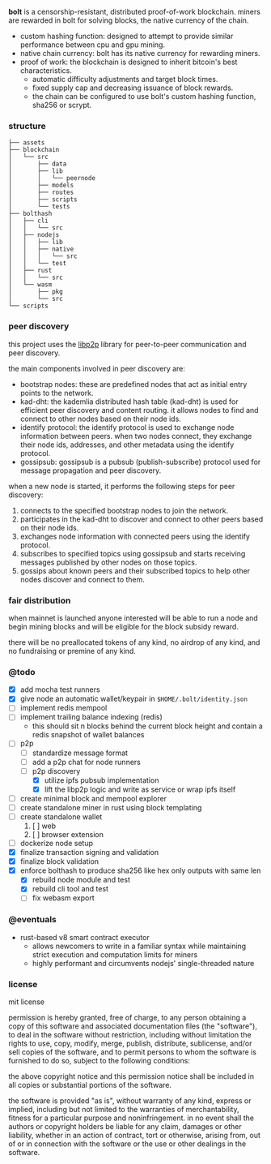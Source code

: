 **bolt** is a censorship-resistant, distributed proof-of-work blockchain. miners
are rewarded in bolt for solving blocks, the native currency of the chain.

- custom hashing function: designed to attempt to provide similar performance between cpu and gpu mining.
- native chain currency: bolt has its native currency for rewarding miners.
- proof of work: the blockchain is designed to inherit bitcoin's best characteristics.
  - automatic difficulty adjustments and target block times.
  - fixed supply cap and decreasing issuance of block rewards.
  - the chain can be configured to use bolt's custom hashing function, sha256 or scrypt.

### structure
```
├── assets
├── blockchain
│   └── src
│       ├── data
│       ├── lib
│       │   └── peernode
│       ├── models
│       ├── routes
│       ├── scripts
│       └── tests
├── bolthash
│   ├── cli
│   │   └── src
│   ├── nodejs
│   │   ├── lib
│   │   ├── native
│   │   │   └── src
│   │   └── test
│   ├── rust
│   │   └── src
│   └── wasm
│       ├── pkg
│       └── src
└── scripts
```

### peer discovery

this project uses the [libp2p](https://libp2p.io/) library for peer-to-peer
communication and peer discovery.

the main components involved in peer discovery are:

- bootstrap nodes: these are predefined nodes that act as initial entry points to the network.
- kad-dht: the kademlia distributed hash table (kad-dht) is used for efficient peer discovery and content routing. it allows nodes to find and connect to other nodes based on their node ids.
- identify protocol: the identify protocol is used to exchange node information between peers. when two nodes connect, they exchange their node ids, addresses, and other metadata using the identify protocol.
- gossipsub: gossipsub is a pubsub (publish-subscribe) protocol used for message propagation and peer discovery.

when a new node is started, it performs the following steps for peer discovery:

1. connects to the specified bootstrap nodes to join the network.
1. participates in the kad-dht to discover and connect to other peers based on their node ids.
1. exchanges node information with connected peers using the identify protocol.
1. subscribes to specified topics using gossipsub and starts receiving messages published by other nodes on those topics.
1. gossips about known peers and their subscribed topics to help other nodes discover and connect to them.

### fair distribution
when mainnet is launched anyone interested will be able to run a node and
begin mining blocks and will be eligible for the block subsidy reward.

there will be no preallocated tokens of any kind, no airdrop of any kind,
and no fundraising or premine of any kind.

### @todo
- [x] add mocha test runners
- [x] give node an automatic wallet/keypair in `$HOME/.bolt/identity.json`
- [ ] implement redis mempool
- [ ] implement trailing balance indexing (redis)
  - this should sit n blocks behind the current block height and contain a redis snapshot of wallet balances
- [ ] p2p
  - [ ] standardize message format
  - [ ] add a p2p chat for node runners
  - [ ] p2p discovery
    - [x] utilize ipfs pubsub implementation
    - [x] lift the libp2p logic and write as service or wrap ipfs itself
- [ ] create minimal block and mempool explorer
- [ ] create standalone miner in rust using block templating
- [ ] create standalone wallet
  1. [ ] web
  1. [ ] browser extension
- [ ] dockerize node setup
- [x] finalize transaction signing and validation
- [x] finalize block validation
- [x] enforce bolthash to produce sha256 like hex only outputs with same len
  - [x] rebuild node module and test
  - [x] rebuild cli tool and test
  - [ ] fix webasm export

### @eventuals
- rust-based v8 smart contract executor
  - allows newcomers to write in a familiar syntax while maintaining strict execution and computation limits for miners
  - highly performant and circumvents nodejs' single-threaded nature

### license

mit license

permission is hereby granted, free of charge, to any person obtaining a copy
of this software and associated documentation files (the "software"), to deal
in the software without restriction, including without limitation the rights
to use, copy, modify, merge, publish, distribute, sublicense, and/or sell
copies of the software, and to permit persons to whom the software is
furnished to do so, subject to the following conditions:

the above copyright notice and this permission notice shall be included in all
copies or substantial portions of the software.

the software is provided "as is", without warranty of any kind, express or
implied, including but not limited to the warranties of merchantability,
fitness for a particular purpose and noninfringement. in no event shall the
authors or copyright holders be liable for any claim, damages or other
liability, whether in an action of contract, tort or otherwise, arising from,
out of or in connection with the software or the use or other dealings in the
software.

